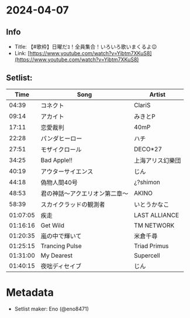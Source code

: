 # 2024-04-07

## Info
- Title: 【#歌枠】日曜だﾖ！全員集合！いろいろ歌いまくるよ😉
- Link: [https://www.youtube.com/watch?v=Yibtm7XKuS8](https://www.youtube.com/watch?v=Yibtm7XKuS8)

## Setlist:
| Time     | Song                             | Artist                 |
|----------|----------------------------------|------------------------|
| 04:39    | コネクト                         | ClariS                 |
| 09:14    | アカイト                          | みきとP                |
| 17:11    | 恋愛裁判                         | 40mP                   |
| 22:28    | パンダヒーロー                   | ハチ                    |
| 27:51    | モザイクロール                   | DECO*27                |
| 34:25    | Bad Apple!!                      | 上海アリス幻樂団       |
| 40:19    | アウターサイエンス               | じん                   |
| 44:18    | 偽物人間40号                     | ¿?shimon               |
| 48:53    | 君の神話～アクエリオン第二章～   | AKINO                  |
| 58:39    | スカイクラッドの観測者            | いとうかなこ           |
| 01:07:05 | 疾走                             | LAST ALLIANCE          |
| 01:16:16 | Get Wild                         | TM NETWORK             |
| 01:20:35 | 嵐の中で輝いて                   | 米倉千尋               |
| 01:25:15 | Trancing Pulse                   | Triad Primus           |
| 01:31:00 | My Dearest                       | Supercell              |
| 01:40:15 | 夜咄ディセイブ                   | じん                   |

# Metadata
- Setlist maker: Eno (@eno8471)
